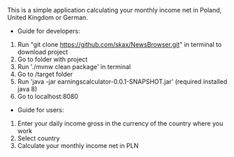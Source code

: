 This is a simple application calculating your monthly income net in Poland, United Kingdom or German.

* Guide for developers:

1. Run "git clone https://github.com/skax/NewsBrowser.git" in terminal to download project
2. Go to folder with project
3. Run './mvnw clean package' in terminal
4. Go to /target folder
5. Run 'java -jar earningscalculator-0.0.1-SNAPSHOT.jar' (required installed java 8)
6. Go to localhost:8080

* Guide for users:

1. Enter your daily income gross in the currency of the country where you work
2. Select country
3. Calculate your monthly income net in PLN